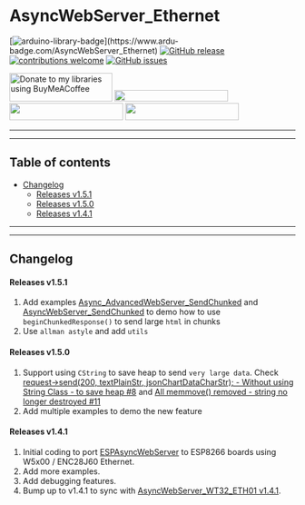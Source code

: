 # AsyncWebServer_Ethernet

[![arduino-library-badge](https://www.ardu-badge.com/badge/AsyncWebServer_Ethernet.svg?)](https://www.ardu-badge.com/AsyncWebServer_Ethernet)
[![GitHub release](https://img.shields.io/github/release/khoih-prog/AsyncWebServer_Ethernet.svg)](https://github.com/khoih-prog/AsyncWebServer_Ethernet/releases)
[![contributions welcome](https://img.shields.io/badge/contributions-welcome-brightgreen.svg?style=flat)](#Contributing)
[![GitHub issues](https://img.shields.io/github/issues/khoih-prog/AsyncWebServer_Ethernet.svg)](http://github.com/khoih-prog/AsyncWebServer_Ethernet/issues)

<a href="https://www.buymeacoffee.com/khoihprog6" title="Donate to my libraries using BuyMeACoffee"><img src="https://cdn.buymeacoffee.com/buttons/v2/default-yellow.png" alt="Donate to my libraries using BuyMeACoffee" style="height: 50px !important;width: 181px !important;" ></a>
<a href="https://www.buymeacoffee.com/khoihprog6" title="Donate to my libraries using BuyMeACoffee"><img src="https://img.shields.io/badge/buy%20me%20a%20coffee-donate-orange.svg?logo=buy-me-a-coffee&logoColor=FFDD00" style="height: 20px !important;width: 200px !important;" ></a>
<a href="https://profile-counter.glitch.me/khoih-prog/count.svg" title="Total khoih-prog Visitor count"><img src="https://profile-counter.glitch.me/khoih-prog/count.svg" style="height: 30px;width: 200px;"></a>
<a href="https://profile-counter.glitch.me/khoih-prog-AsyncWebServer_Ethernet/count.svg" title="AsyncWebServer_Ethernet Visitor count"><img src="https://profile-counter.glitch.me/khoih-prog-AsyncWebServer_Ethernet/count.svg" style="height: 30px;width: 200px;"></a>

---
---

## Table of contents

* [Changelog](#changelog)
  * [Releases v1.5.1](#releases-v151)
  * [Releases v1.5.0](#releases-v150)
  * [Releases v1.4.1](#releases-v141)

---
---

## Changelog

#### Releases v1.5.1

1. Add examples [Async_AdvancedWebServer_SendChunked](https://github.com/khoih-prog/AsyncWebServer_Ethernet/tree/main/examples/Async_AdvancedWebServer_SendChunked) and [AsyncWebServer_SendChunked](https://github.com/khoih-prog/AsyncWebServer_Ethernet/tree/main/examples/AsyncWebServer_SendChunked) to demo how to use `beginChunkedResponse()` to send large `html` in chunks
2. Use `allman astyle` and add `utils`

#### Releases v1.5.0

1. Support using `CString` to save heap to send `very large data`. Check [request->send(200, textPlainStr, jsonChartDataCharStr); - Without using String Class - to save heap #8](https://github.com/khoih-prog/Portenta_H7_AsyncWebServer/pull/8) and [All memmove() removed - string no longer destroyed #11](https://github.com/khoih-prog/Portenta_H7_AsyncWebServer/pull/11)
2. Add multiple examples to demo the new feature

#### Releases v1.4.1

1. Initial coding to port [ESPAsyncWebServer](https://github.com/me-no-dev/ESPAsyncWebServer) to ESP8266 boards using W5x00 / ENC28J60 Ethernet.
2. Add more examples.
3. Add debugging features.
4. Bump up to v1.4.1 to sync with [AsyncWebServer_WT32_ETH01 v1.4.1](https://github.com/khoih-prog/AsyncWebServer_WT32_ETH01).


